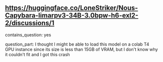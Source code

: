 ## https://huggingface.co/LoneStriker/Nous-Capybara-limarpv3-34B-3.0bpw-h6-exl2-2/discussions/1

contains_question: yes

question_part: I thought I might be able to load this model on a colab T4 GPU instance since its size is less than 15GB of VRAM, but I don't know why it couldn't fit and I got this crash